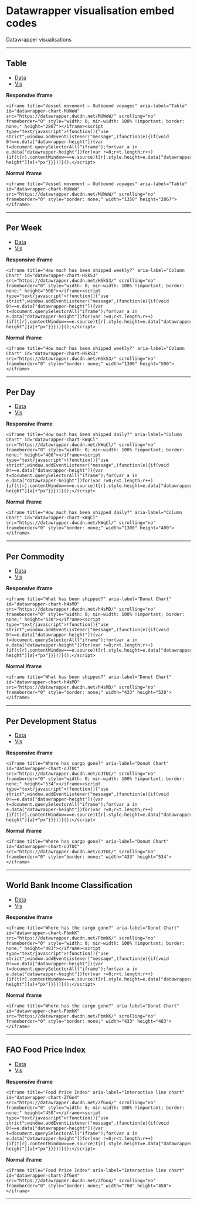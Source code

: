 # Datawrapper visualisation embed codes

Datawrapper visualisations

----

## Table

* [Data](https://docs.google.com/spreadsheets/d/e/2PACX-1vR83uOYV3GLbZzh877Tq-sH38LxewXlDikB9Q7BSBIhCdZOow1dmlmA8uDrp3uu6y1RCTDvPr8KL35E/pub?output=csv&gid=214450323)
* [Vis](https://datawrapper.dwcdn.net/MUWoW/)

**Responsive iframe**
```
<iframe title="Vessel movement – Outbound voyages" aria-label="Table" id="datawrapper-chart-MUWoW" src="https://datawrapper.dwcdn.net/MUWoW/" scrolling="no" frameborder="0" style="width: 0; min-width: 100% !important; border: none;" height="2867"></iframe><script type="text/javascript">!function(){"use strict";window.addEventListener("message",(function(e){if(void 0!==e.data["datawrapper-height"]){var t=document.querySelectorAll("iframe");for(var a in e.data["datawrapper-height"])for(var r=0;r<t.length;r++){if(t[r].contentWindow===e.source)t[r].style.height=e.data["datawrapper-height"][a]+"px"}}}))}();</script>
```

**Normal iframe**
```
<iframe title="Vessel movement – Outbound voyages" aria-label="Table" id="datawrapper-chart-MUWoW" src="https://datawrapper.dwcdn.net/MUWoW/" scrolling="no" frameborder="0" style="border: none;" width="1350" height="2867"></iframe>
```

----

## Per Week

* [Data](https://docs.google.com/spreadsheets/d/e/2PACX-1vR83uOYV3GLbZzh877Tq-sH38LxewXlDikB9Q7BSBIhCdZOow1dmlmA8uDrp3uu6y1RCTDvPr8KL35E/pub?output=csv&gid=1783277736)
* [Vis](https://datawrapper.dwcdn.net/HSkS3/)

**Responsive iframe**
```
<iframe title="How much has been shipped weekly?" aria-label="Column Chart" id="datawrapper-chart-HSkS3" src="https://datawrapper.dwcdn.net/HSkS3/" scrolling="no" frameborder="0" style="width: 0; min-width: 100% !important; border: none;" height="500"></iframe><script type="text/javascript">!function(){"use strict";window.addEventListener("message",(function(e){if(void 0!==e.data["datawrapper-height"]){var t=document.querySelectorAll("iframe");for(var a in e.data["datawrapper-height"])for(var r=0;r<t.length;r++){if(t[r].contentWindow===e.source)t[r].style.height=e.data["datawrapper-height"][a]+"px"}}}))}();</script>
```

**Normal iframe**
```
<iframe title="How much has been shipped weekly?" aria-label="Column Chart" id="datawrapper-chart-HSkS3" src="https://datawrapper.dwcdn.net/HSkS3/" scrolling="no" frameborder="0" style="border: none;" width="1300" height="500"></iframe>
```

----

## Per Day

* [Data](https://docs.google.com/spreadsheets/d/e/2PACX-1vR83uOYV3GLbZzh877Tq-sH38LxewXlDikB9Q7BSBIhCdZOow1dmlmA8uDrp3uu6y1RCTDvPr8KL35E/pub?output=csv&gid=1559247793)
* [Vis](https://datawrapper.dwcdn.net/kWqCl/)

**Responsive iframe**
```
<iframe title="How much has been shipped daily?" aria-label="Column Chart" id="datawrapper-chart-kWqCl" src="https://datawrapper.dwcdn.net/kWqCl/" scrolling="no" frameborder="0" style="width: 0; min-width: 100% !important; border: none;" height="400"></iframe><script type="text/javascript">!function(){"use strict";window.addEventListener("message",(function(e){if(void 0!==e.data["datawrapper-height"]){var t=document.querySelectorAll("iframe");for(var a in e.data["datawrapper-height"])for(var r=0;r<t.length;r++){if(t[r].contentWindow===e.source)t[r].style.height=e.data["datawrapper-height"][a]+"px"}}}))}();</script>
```

**Normal iframe**
```
<iframe title="How much has been shipped daily?" aria-label="Column Chart" id="datawrapper-chart-kWqCl" src="https://datawrapper.dwcdn.net/kWqCl/" scrolling="no" frameborder="0" style="border: none;" width="1300" height="400"></iframe>
```

----

## Per Commodity 

* [Data](https://docs.google.com/spreadsheets/d/e/2PACX-1vR83uOYV3GLbZzh877Tq-sH38LxewXlDikB9Q7BSBIhCdZOow1dmlmA8uDrp3uu6y1RCTDvPr8KL35E/pub?output=csv&gid=885317691)
* [Vis](https://datawrapper.dwcdn.net/h4sMD/)

**Responsive iframe**
```
<iframe title="What has been shipped?" aria-label="Donut Chart" id="datawrapper-chart-h4sMD" src="https://datawrapper.dwcdn.net/h4sMD/" scrolling="no" frameborder="0" style="width: 0; min-width: 100% !important; border: none;" height="530"></iframe><script type="text/javascript">!function(){"use strict";window.addEventListener("message",(function(e){if(void 0!==e.data["datawrapper-height"]){var t=document.querySelectorAll("iframe");for(var a in e.data["datawrapper-height"])for(var r=0;r<t.length;r++){if(t[r].contentWindow===e.source)t[r].style.height=e.data["datawrapper-height"][a]+"px"}}}))}();</script>
```

**Normal iframe**
```
<iframe title="What has been shipped?" aria-label="Donut Chart" id="datawrapper-chart-h4sMD" src="https://datawrapper.dwcdn.net/h4sMD/" scrolling="no" frameborder="0" style="border: none;" width="433" height="530"></iframe>
```

----

## Per Development Status 

* [Data](https://docs.google.com/spreadsheets/d/e/2PACX-1vR83uOYV3GLbZzh877Tq-sH38LxewXlDikB9Q7BSBIhCdZOow1dmlmA8uDrp3uu6y1RCTDvPr8KL35E/pub?output=csv&gid=6708272)
* [Vis](https://datawrapper.dwcdn.net/oJTUC/)

**Responsive iframe**
```
<iframe title="Where has cargo gone?" aria-label="Donut Chart" id="datawrapper-chart-oJTUC" src="https://datawrapper.dwcdn.net/oJTUC/" scrolling="no" frameborder="0" style="width: 0; min-width: 100% !important; border: none;" height="534"></iframe><script type="text/javascript">!function(){"use strict";window.addEventListener("message",(function(e){if(void 0!==e.data["datawrapper-height"]){var t=document.querySelectorAll("iframe");for(var a in e.data["datawrapper-height"])for(var r=0;r<t.length;r++){if(t[r].contentWindow===e.source)t[r].style.height=e.data["datawrapper-height"][a]+"px"}}}))}();</script>
```

**Normal iframe**
```
<iframe title="Where has cargo gone?" aria-label="Donut Chart" id="datawrapper-chart-oJTUC" src="https://datawrapper.dwcdn.net/oJTUC/" scrolling="no" frameborder="0" style="border: none;" width="433" height="534"></iframe>
```

---- 

## World Bank Income Classification

* [Data](https://docs.google.com/spreadsheets/d/e/2PACX-1vR83uOYV3GLbZzh877Tq-sH38LxewXlDikB9Q7BSBIhCdZOow1dmlmA8uDrp3uu6y1RCTDvPr8KL35E/pub?output=csv&gid=490192415)
* [Vis](https://datawrapper.dwcdn.net/PbmkK/)

**Responsive iframe**
```
<iframe title="Where has the cargo gone?" aria-label="Donut Chart" id="datawrapper-chart-PbmkK" src="https://datawrapper.dwcdn.net/PbmkK/" scrolling="no" frameborder="0" style="width: 0; min-width: 100% !important; border: none;" height="483"></iframe><script type="text/javascript">!function(){"use strict";window.addEventListener("message",(function(e){if(void 0!==e.data["datawrapper-height"]){var t=document.querySelectorAll("iframe");for(var a in e.data["datawrapper-height"])for(var r=0;r<t.length;r++){if(t[r].contentWindow===e.source)t[r].style.height=e.data["datawrapper-height"][a]+"px"}}}))}();</script>
```

**Normal iframe**
```
<iframe title="Where has the cargo gone?" aria-label="Donut Chart" id="datawrapper-chart-PbmkK" src="https://datawrapper.dwcdn.net/PbmkK/" scrolling="no" frameborder="0" style="border: none;" width="433" height="483"></iframe>
```

---- 

## FAO Food Price Index 

* [Data](https://storage.unctad.org/2022-ukraine_brief_3_dashboard/assets/data/fao_food_price_index.csv)
* [Vis](https://datawrapper.dwcdn.net/ZfGo4/)

**Responsive iframe**
```
<iframe title="Food Price Index" aria-label="Interactive line chart" id="datawrapper-chart-ZfGo4" src="https://datawrapper.dwcdn.net/ZfGo4/" scrolling="no" frameborder="0" style="width: 0; min-width: 100% !important; border: none;" height="450"></iframe><script type="text/javascript">!function(){"use strict";window.addEventListener("message",(function(e){if(void 0!==e.data["datawrapper-height"]){var t=document.querySelectorAll("iframe");for(var a in e.data["datawrapper-height"])for(var r=0;r<t.length;r++){if(t[r].contentWindow===e.source)t[r].style.height=e.data["datawrapper-height"][a]+"px"}}}))}();</script>
```

**Normal iframe**
```
<iframe title="Food Price Index" aria-label="Interactive line chart" id="datawrapper-chart-ZfGo4" src="https://datawrapper.dwcdn.net/ZfGo4/" scrolling="no" frameborder="0" style="border: none;" width="760" height="450"></iframe>
```

---- 